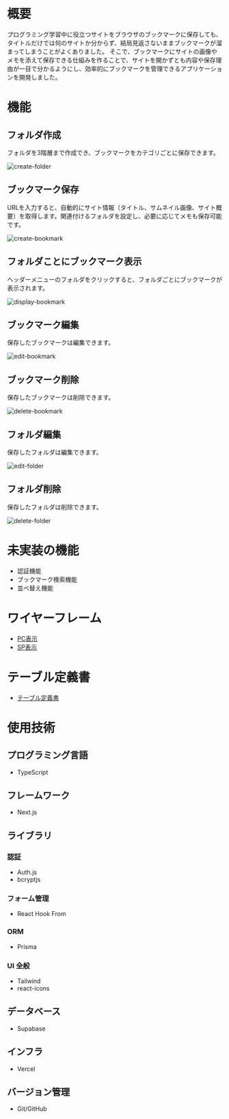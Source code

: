 # 概要
プログラミング学習中に役立つサイトをブラウザのブックマークに保存しても、タイトルだけでは何のサイトか分からず、結局見返さないままブックマークが溜まってしまうことがよくありました。
そこで、ブックマークにサイトの画像やメモを添えて保存できる仕組みを作ることで、サイトを開かずとも内容や保存理由が一目で分かるようにし、効率的にブックマークを管理できるアプリケーションを開発しました。

# 機能
## フォルダ作成
フォルダを3階層まで作成でき、ブックマークをカテゴリごとに保存できます。

![create-folder](https://github.com/user-attachments/assets/a455612a-9e8d-4465-bfec-e661c2fd07c4)

## ブックマーク保存
URLを入力すると、自動的にサイト情報（タイトル、サムネイル画像、サイト概要）を取得します。関連付けるフォルダを設定し、必要に応じてメモも保存可能です。

![create-bookmark](https://github.com/user-attachments/assets/eb6f3513-eead-4a62-b3f2-a8a5980fabf7)

## フォルダことにブックマーク表示
ヘッダーメニューのフォルダをクリックすると、フォルダごとにブックマークが表示されます。

![display-bookmark](https://github.com/user-attachments/assets/8a643872-cc16-4bac-bf67-7fbd8998deaf)

## ブックマーク編集
保存したブックマークは編集できます。

![edit-bookmark](https://github.com/user-attachments/assets/ce963fec-5975-4f36-9810-94d0e5c4eca0)

## ブックマーク削除
保存したブックマークは削除できます。

![delete-bookmark](https://github.com/user-attachments/assets/4c60fbea-406f-4918-b7a5-7be2b9da7cc9)

## フォルダ編集
保存したフォルダは編集できます。

![edit-folder](https://github.com/user-attachments/assets/fd260cde-e181-418e-90b7-31b411f0bf87)

## フォルダ削除
保存したフォルダは削除できます。

![delete-folder](https://github.com/user-attachments/assets/a1af20ea-ab56-466f-9cb5-942491d29519)


# 未実装の機能
- 認証機能
- ブックマーク検索機能
- 並べ替え機能

# ワイヤーフレーム
- [PC表示](https://www.figma.com/design/Q9HhtGHjvg4b2qsnfFTqM5/%E3%83%96%E3%83%83%E3%82%AF%E3%83%9E%E3%83%BC%E3%82%AF%E7%AE%A1%E7%90%86%E3%82%A2%E3%83%97%E3%83%AA?node-id=43-2033&t=ZJQgamM2Yzj3qvs4-1)
- [SP表示](https://www.figma.com/design/Q9HhtGHjvg4b2qsnfFTqM5/%E3%83%96%E3%83%83%E3%82%AF%E3%83%9E%E3%83%BC%E3%82%AF%E7%AE%A1%E7%90%86%E3%82%A2%E3%83%97%E3%83%AA?node-id=41-1065)


# テーブル定義書
- [テーブル定義書](https://www.figma.com/design/Q9HhtGHjvg4b2qsnfFTqM5/%E3%83%96%E3%83%83%E3%82%AF%E3%83%9E%E3%83%BC%E3%82%AF%E7%AE%A1%E7%90%86%E3%82%A2%E3%83%97%E3%83%AA?node-id=43-2033)

# 使用技術

## プログラミング言語

- TypeScript

## フレームワーク

- Next.js

## ライブラリ

### 認証

- Auth.js
- bcryptjs

### フォーム管理

- React Hook From

### ORM

- Prisma

### UI 全般

- Tailwind
- react-icons

## データベース

- Supabase

## インフラ

- Vercel

## バージョン管理

- Git/GitHub
